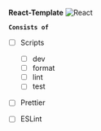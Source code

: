 **React-Template** ![React](https://icons-for-free.com/iconfiles/png/512/design+development+facebook+framework+mobile+react+icon-1320165723839064798.png)

**`Consists of `**
 

 - [ ] Scripts
	 - [ ] dev
	 - [ ] format
	 - [ ] lint
	 - [ ] test
 - [ ] Prettier
 - [ ] ESLint

 

